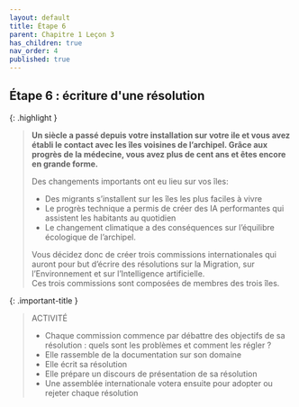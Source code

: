 ```yaml
---
layout: default
title: Étape 6
parent: Chapitre 1 Leçon 3
has_children: true
nav_order: 4
published: true
---
```

## Étape 6 : écriture d'une résolution


{: .highlight }
> **Un siècle a passé depuis votre installation sur votre ile et vous avez établi le contact avec les îles voisines de l’archipel. Grâce aux progrès de la médecine, vous avez plus de cent ans et êtes encore en grande forme.**   
> 
> Des changements importants ont eu lieu sur vos îles:  
> - Des migrants s’installent sur les îles les plus faciles à vivre
> - Le progrès technique a permis de créer des IA performantes qui assistent les habitants au quotidien
> - Le changement climatique a des conséquences sur l’équilibre écologique de l’archipel.  
>
> Vous décidez donc de créer trois commissions internationales qui auront pour but d’écrire des résolutions sur la Migration, sur l’Environnement et sur l’Intelligence artificielle.  
> Ces trois commissions sont composées de membres des trois îles.

{: .important-title }
>  ACTIVITÉ
>
>- Chaque commission commence par débattre des objectifs de sa résolution : quels sont les problèmes et comment les régler ?
>- Elle rassemble de la documentation sur son domaine
>- Elle écrit  sa résolution
>- Elle prépare un discours de présentation de sa résolution
>- Une assemblée internationale votera ensuite pour adopter ou rejeter chaque résolution